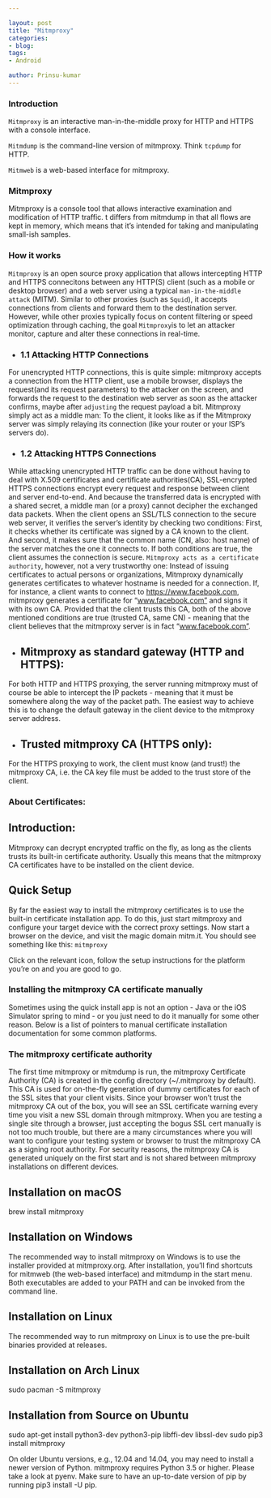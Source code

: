 ```yaml
---

layout: post
title: "Mitmproxy"
categories:
- blog:
tags:
- Android

author: Prinsu-kumar
---
```


### Introduction

`Mitmproxy` is an interactive man-in-the-middle proxy for HTTP and HTTPS with a console
interface.

`Mitmdump` is the command-line version of mitmproxy. Think `tcpdump` for HTTP.

`Mitmweb` is a web-based interface for mitmproxy.

### Mitmproxy

Mitmproxy is a console tool that allows interactive examination and modification
of HTTP traffic. t differs from mitmdump in that all flows are kept in memory,
which means that it’s intended for taking and manipulating small-ish samples.

### How it works

`Mitmproxy` is an open source proxy application that allows intercepting HTTP and HTTPS connecitons
between any HTTP(S) client (such as a mobile or desktop browser) and a web server using a typical
`man-in-the-middle attack` (MITM). Similar to other proxies (such as `Squid`), it accepts connections
from clients and forward them to the destination server. However, while other proxies typically
focus on content filtering or speed optimization through caching, the goal `Mitmproxy`is to let
an attacker monitor, capture and alter these connections in real-time.

* ### 1.1 Attacking HTTP Connections

For unencrypted HTTP connections, this is quite simple: mitmproxy accepts a connection from the HTTP
client, use a mobile browser, displays the request(and its request parameters) to the attacker
on the screen, and forwards the request to the destination web server as soon as the attacker
confirms, maybe after `adjusting` the request payload a bit.
Mitmproxy simply act as a middle man: To the client, it looks like as if the Mitmproxy server was
simply relaying its connection (like your router or your ISP’s servers do).

* ### 1.2 Attacking HTTPS Connections

While attacking unencrypted HTTP traffic can be done without having to deal with X.509 certificates
and certificate authorities(CA), SSL-encrypted HTTPS connections encrypt every request and response
between client and server end-to-end. And because the transferred data is encrypted with a shared
secret, a middle man (or a proxy) cannot decipher the exchanged data packets.
When the client opens an SSL/TLS connection to the secure web server,
it verifies the server’s identity by checking two conditions: First, it checks whether
its certificate was signed by a CA known to the client. And second, it makes sure that
the common name (CN, also: host name) of the server matches the one it connects to.
If both conditions are true, the client assumes the connection is secure.
`Mitmproxy acts as a certificate authority`, however, not a very trustworthy one:
Instead of issuing certificates to actual persons or organizations,
Mitmproxy dynamically generates certificates to whatever hostname is needed for a connection.
If, for instance, a client wants to connect to https://www.facebook.com,
mitmproxy generates a certificate for “www.facebook.com” and signs it with its own CA.
Provided that the client trusts this CA, both of the above mentioned conditions are true
(trusted CA, same CN) - meaning that the client believes that the mitmproxy server is in fact
“www.facebook.com”.

* ## Mitmproxy as standard gateway (HTTP and HTTPS):

For both HTTP and HTTPS proxying, the server running mitmproxy must of course be able to intercept
the IP packets - meaning that it must be somewhere along the way of the packet path.
The easiest way to achieve this is to change the default gateway in the client
device to the mitmproxy server address.

* ## Trusted mitmproxy CA (HTTPS only):

For the HTTPS proxying to work, the client must know (and trust!) the mitmproxy CA,
i.e. the CA key file must be added to the trust store of the client.

### About Certificates:

## Introduction:
Mitmproxy can decrypt encrypted traffic on the fly, as long as the clients trusts its built-in
certificate authority.
Usually this means that the mitmproxy CA certificates have to be installed on the client device.

## Quick Setup

By far the easiest way to install the mitmproxy certificates is to use the built-in
certificate installation app. To do this, just start mitmproxy and configure your target
device with the correct proxy settings. Now start a browser on the device, and visit the
magic domain mitm.it. You should see something like this:
`mitmproxy`

Click on the relevant icon, follow the setup instructions for the platform you’re on
and you are good to go.

### Installing the mitmproxy CA certificate manually

Sometimes using the quick install app is not an option - Java or the iOS Simulator spring
to mind - or you just need to do it manually for some other reason.
Below is a list of pointers to manual certificate installation documentation for some common platforms.

### The mitmproxy certificate authority

The first time mitmproxy or mitmdump is run, the mitmproxy Certificate Authority (CA) is created
in the config directory (~/.mitmproxy by default).
This CA is used for on-the-fly generation of dummy certificates for each of the SSL sites that
your client visits. Since your browser won’t trust the mitmproxy CA out of the box,
you will see an SSL certificate warning every time you visit a new SSL domain through mitmproxy.
When you are testing a single site through a browser, just accepting the bogus SSL cert manually
is not too much trouble, but there are a many circumstances where you will want to configure
your testing system or browser to trust the mitmproxy CA as a signing root authority.
For security reasons, the mitmproxy CA is generated uniquely on the first start and is not
shared between mitmproxy installations on different devices.


## Installation on macOS

brew install mitmproxy

## Installation on Windows

The recommended way to install mitmproxy on Windows is to use the installer provided at mitmproxy.org.
After installation, you’ll find shortcuts for mitmweb (the web-based interface) and mitmdump
in the start menu. Both executables are added to your PATH and can be invoked from the command line.

## Installation on Linux

The recommended way to run mitmproxy on Linux is to use the pre-built binaries provided at releases.

## Installation on Arch Linux

sudo pacman -S mitmproxy

## Installation from Source on Ubuntu

sudo apt-get install python3-dev python3-pip libffi-dev libssl-dev
sudo pip3 install mitmproxy

On older Ubuntu versions, e.g., 12.04 and 14.04, you may need to install a newer version of Python.
mitmproxy requires Python 3.5 or higher. Please take a look at pyenv.
Make sure to have an up-to-date version of pip by running pip3 install -U pip.
